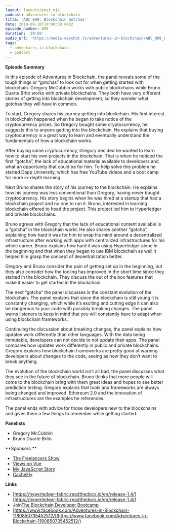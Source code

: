 ```yaml
---
layout: layouts/post.njk
podcast: adventures-in-blockchain
title: 'ABC 009: Blockchain Gotchas'
date: 2019-09-10T10:00:38.642Z
episode_number: 009
duration: '39:50'
audio_url: 'https://media.devchat.tv/adventures-in-blockchain/ABC_009_Panel.mp3'
tags:
  - adventures_in_blockchain
  - podcast
---
```

**Episode Summary**

In this episode of Adventures in Blockchain, the panel reveals some of the tough things or “gotchas” to look out for when getting started with blockchain. Gregory McCubbin works with public blockchains while Bruno Duarte Brito works with private blockchains. They both have very different stories of getting into blockchain development, so they wonder what gotchas they will have in common.

To start, Gregory shares his journey getting into blockchain. His first interest in blockchain happened when he began to take notice of the cryptocurrency prices. So Gregory bought some cryptocurrency, he suggests this to anyone getting into the blockchain. He explains that buying cryptocurrency is a great way to learn and eventually understand the fundamentals of how a blockchain works. 

After buying some cryptocurrency, Gregory decided he wanted to learn how to start his own projects in the blockchain. That is when he noticed the first “gotcha”, the lack of educational material available to developers and what an opportunity that could be for him. To help solve this problem he started Dapp University, which has free YouTube videos and a boot camp for more in-depth learning. 

Next Bruno shares the story of his journey to the blockchain. He explains how his journey was less conventional than Gregory, having never bought cryptocurrency. His story begins when he was hired at a startup that had a blockchain project and no one to run it. Bruno, interested in learning blockchain offered to head the project. This project led him to Hyperledger and private blockchains. 

Bruno agrees with Gregory that the lack of educational content available is a “gotcha” in the blockchain world. He also shares another “gotcha”, explaining how hard it was for him to wrap his mind around a decentralized infrastructure after working with apps with centralized infrastructures for his whole career. Bruno explains how hard it was using Hyperledger alone in the beginning and that when they began to use IBM blockchain as well it helped him grasp the concept of decentralization better.  

Gregory and Bruno consider the pain of getting set up in the beginning, but they also consider how the tooling has improved in the short time since they started in the blockchain. They discuss the out of the box features that make it easier to get started in the blockchain. 

The next “gotcha” the panel discusses is the constant evolution of the blockchain. The panel explains that since the blockchain is still young it is constantly changing, which while it’s exciting and cutting edge it can also be dangerous to your code with possibly breaking changes. The panel warns listeners to keep in mind that you will constantly have to adapt when using blockchain frameworks.

Continuing the discussion about breaking changes, the panel explains how updates work differently than other languages. With the data being immutable, developers can not decide to not update their apps. The panel compares how updates work differently in public and private blockchains. Gregory explains how blockchain frameworks are pretty good at warning developers about changes to the code, seeing as how they don’t want to break anything.  

The evolution of the blockchain world isn’t all bad, the panel discusses what they see in the future of blockchain. Bruno thinks that more people will come to the blockchain bring with them great ideas and hopes to see better prediction testing. Gregory explains that tools and frameworks are always being changed and improved. Ethereum 2.0 and the innovation of infrastructures are the examples he references. 

The panel ends with advice for those developers new to the blockchains and gives them a few things to remember while getting started. 


**Panelists**

- Gregory McCubbin
- Bruno Duarte Brito

**Sponsors  **

- [The Freelancers Show](https://devchat.tv/freelancers/)
- [Views on Vue](https://devchat.tv/views-on-vue/)
- [My JavaScript Story](https://devchat.tv/my-javascript-story/)
- [CacheFly](https://www.cachefly.com/)

**Links**

- [https://hyperledger-fabric.readthedocs.io/en/release-1.4/](https://hyperledger-fabric.readthedocs.io/en/release-1.4/)
- Join[The Blockchain Developer Bootcamp](http://www.dappuniversity.com/bootcamp)
- [https://www.facebook.com/Adventures-in-Blockchain-1180850735452512/](https://www.facebook.com/Adventures-in-Blockchain-1180850735452512/)
